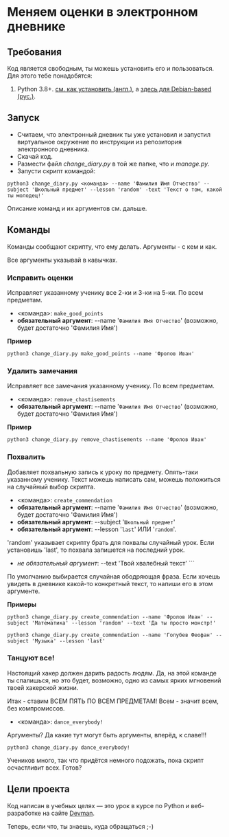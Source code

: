 # Меняем оценки в электронном дневнике


## Требования

Код является свободным, ты можешь установить его и пользоваться. Для этого тебе понадобятся:

1. Python 3.8+. [см. как установить (англ.)](https://realpython.com/installing-python/), а [здесь для Debian-based (рус.)](http://userone.ru/?q=node/41).


## Запуск

- Считаем, что электронный дневник ты уже установил и запустил виртуальное окружение по инструкции из репозитория электронного дневника.
- Скачай код.
- Размести файл *change_diary.py* в той же папке, что и *manage.py*.
- Запусти скрипт командой:

```
python3 change_diary.py <команда> --name 'Фамилия Имя Отчество' --subject 'Школьный предмет' --lesson 'random' -text 'Текст о том, какой ты молодец!' 
```
Описание команд и их аргументов см. дальше.

## Команды
Команды сообщают скрипту, что ему делать. Аргументы - с кем и как. 

Все аргументы указывай в кавычках.

### Иcправить оценки
Исправляет указанному ученику все 2-ки и 3-ки на 5-ки. По всем предметам.

 - <команда>: ```make_good_points```
 - **обязательный аргумент**: --name '```Фамилия Имя Отчество```' (возможно, будет достаточно 'Фамилия Имя')

 **Пример**
 ```
 python3 change_diary.py make_good_points --name 'Фролов Иван'
 ```

### Удалить замечания
Исправляет все замечания указанному ученику. По всем предметам.

 - <команда>: ```remove_chastisements```
 - **обязательный аргумент**: --name '```Фамилия Имя Отчество```' (возможно, будет достаточно 'Фамилия Имя')

 **Пример**
 ```
 python3 change_diary.py remove_chastisements --name 'Фролов Иван'
 ```

 ### Похвалить
 Добавляет похвальную запись к уроку по предмету. Опять-таки указанному ученику. Текст можешь написать сам, можешь положиться на случайный выбор скрипта.

 - <команда>: ```create_commendation```
 - **обязательный аргумент**: --name '```Фамилия Имя Отчество```' (возможно, будет достаточно 'Фамилия Имя')
 - **обязательный аргумент**: --subject '```Школьный предмет```'
 - **обязательный аргумент**: --lesson 
 '```last```' ИЛИ  '```random```'. 
 
 'random' указывает скрипту брать для похвалы случайный урок. Если установишь 'last', то похвала запишется на последний урок.
 - *не обязательный аргумент*: --text 'Твой хвалебный текст'  ```
 
 По умолчанию выбирается случайная ободряющая фраза. Если хочешь увидеть в дневнике какой-то конкретный текст, то напиши его в этом аргументе.

 **Примеры**
 ```
 python3 change_diary.py create_commendation --name 'Фролов Иван' --subject 'Математика' --lesson 'random' --text 'Да ты просто монстр!' 
 ```
```
python3 change_diary.py create_commendation --name 'Голубев Феофан' --subject 'Музыка' --lesson 'last'
 ```

  ### Танцуют все!
 Настоящий хакер должен дарить радость людям. Да, на этой команде ты спалишься, но это будет, возможно, одно из самых ярких мгновений твоей хакерской жизни. 

 Итак - ставим ВСЕМ ПЯТЬ ПО ВСЕМ ПРЕДМЕТАМ! Всем - значит всем, без компромиссов.

 - <команда>: ```dance_everybody!```
 
 Аргументы? Да какие тут могут быть аргументы, вперёд, к славе!!!
   ```
 python3 change_diary.py dance_everybody!
 ```
 Учеников много, так что придётся немного подожать, пока скрипт осчастливит всех. Готов?


## Цели проекта

Код написан в учебных целях — это урок в курсе по Python и веб-разработке на сайте [Devman](https://dvmn.org).

Теперь, если что, ты знаешь, куда обращаться ;-)